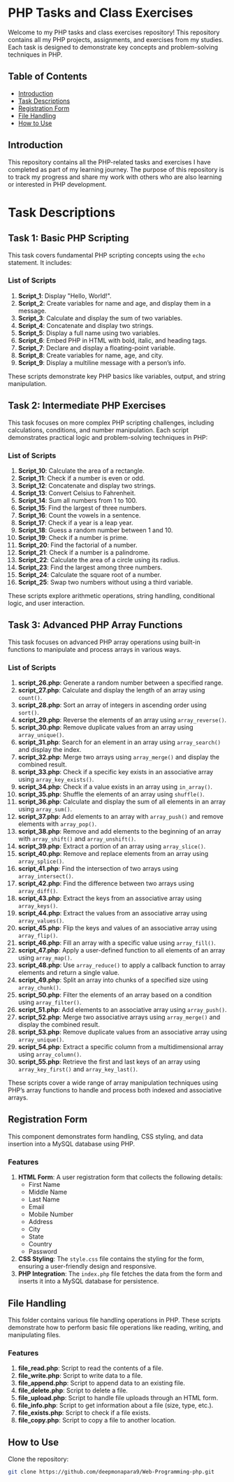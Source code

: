 # PHP Tasks and Class Exercises

Welcome to my PHP tasks and class exercises repository! This repository contains all my PHP projects, assignments, and exercises from my studies. Each task is designed to demonstrate key concepts and problem-solving techniques in PHP.

## Table of Contents

- [Introduction](#introduction)
- [Task Descriptions](#task-descriptions)
- [Registration Form](#registration-form)
- [File Handling](#file-handling)
- [How to Use](#how-to-use)

## Introduction

This repository contains all the PHP-related tasks and exercises I have completed as part of my learning journey. The purpose of this repository is to track my progress and share my work with others who are also learning or interested in PHP development.

# Task Descriptions

## Task 1: Basic PHP Scripting

This task covers fundamental PHP scripting concepts using the `echo` statement. It includes:

### List of Scripts

1. **Script_1**: Display "Hello, World!".
2. **Script_2**: Create variables for name and age, and display them in a message.
3. **Script_3**: Calculate and display the sum of two variables.
4. **Script_4**: Concatenate and display two strings.
5. **Script_5**: Display a full name using two variables.
6. **Script_6**: Embed PHP in HTML with bold, italic, and heading tags.
7. **Script_7**: Declare and display a floating-point variable.
8. **Script_8**: Create variables for name, age, and city.
9. **Script_9**: Display a multiline message with a person’s info.

These scripts demonstrate key PHP basics like variables, output, and string manipulation.


## Task 2: Intermediate PHP Exercises

This task focuses on more complex PHP scripting challenges, including calculations, conditions, and number manipulation. Each script demonstrates practical logic and problem-solving techniques in PHP:

### List of Scripts

1. **Script_10**: Calculate the area of a rectangle.
2. **Script_11**: Check if a number is even or odd.
3. **Script_12**: Concatenate and display two strings.
4. **Script_13**: Convert Celsius to Fahrenheit.
5. **Script_14**: Sum all numbers from 1 to 100.
6. **Script_15**: Find the largest of three numbers.
7. **Script_16**: Count the vowels in a sentence.
8. **Script_17**: Check if a year is a leap year.
9. **Script_18**: Guess a random number between 1 and 10.
10. **Script_19**: Check if a number is prime.
11. **Script_20**: Find the factorial of a number.
12. **Script_21**: Check if a number is a palindrome.
13. **Script_22**: Calculate the area of a circle using its radius.
14. **Script_23**: Find the largest among three numbers.
15. **Script_24**: Calculate the square root of a number.
16. **Script_25**: Swap two numbers without using a third variable.

These scripts explore arithmetic operations, string handling, conditional logic, and user interaction.

## Task 3: Advanced PHP Array Functions

This task focuses on advanced PHP array operations using built-in functions to manipulate and process arrays in various ways.

### List of Scripts

1. **script_26.php**: Generate a random number between a specified range.
2. **script_27.php**: Calculate and display the length of an array using `count()`.
3. **script_28.php**: Sort an array of integers in ascending order using `sort()`.
4. **script_29.php**: Reverse the elements of an array using `array_reverse()`.
5. **script_30.php**: Remove duplicate values from an array using `array_unique()`.
6. **script_31.php**: Search for an element in an array using `array_search()` and display the index.
7. **script_32.php**: Merge two arrays using `array_merge()` and display the combined result.
8. **script_33.php**: Check if a specific key exists in an associative array using `array_key_exists()`.
9. **script_34.php**: Check if a value exists in an array using `in_array()`.
10. **script_35.php**: Shuffle the elements of an array using `shuffle()`.
11. **script_36.php**: Calculate and display the sum of all elements in an array using `array_sum()`.
12. **script_37.php**: Add elements to an array with `array_push()` and remove elements with `array_pop()`.
13. **script_38.php**: Remove and add elements to the beginning of an array with `array_shift()` and `array_unshift()`.
14. **script_39.php**: Extract a portion of an array using `array_slice()`.
15. **script_40.php**: Remove and replace elements from an array using `array_splice()`.
16. **script_41.php**: Find the intersection of two arrays using `array_intersect()`.
17. **script_42.php**: Find the difference between two arrays using `array_diff()`.
18. **script_43.php**: Extract the keys from an associative array using `array_keys()`.
19. **script_44.php**: Extract the values from an associative array using `array_values()`.
20. **script_45.php**: Flip the keys and values of an associative array using `array_flip()`.
21. **script_46.php**: Fill an array with a specific value using `array_fill()`.
22. **script_47.php**: Apply a user-defined function to all elements of an array using `array_map()`.
23. **script_48.php**: Use `array_reduce()` to apply a callback function to array elements and return a single value.
24. **script_49.php**: Split an array into chunks of a specified size using `array_chunk()`.
25. **script_50.php**: Filter the elements of an array based on a condition using `array_filter()`.
26. **script_51.php**: Add elements to an associative array using `array_push()`.
27. **script_52.php**: Merge two associative arrays using `array_merge()` and display the combined result.
28. **script_53.php**: Remove duplicate values from an associative array using `array_unique()`.
29. **script_54.php**: Extract a specific column from a multidimensional array using `array_column()`.
30. **script_55.php**: Retrieve the first and last keys of an array using `array_key_first()` and `array_key_last()`.

These scripts cover a wide range of array manipulation techniques using PHP’s array functions to handle and process both indexed and associative arrays.


## Registration Form

This component demonstrates form handling, CSS styling, and data insertion into a MySQL database using PHP.

### Features

1. **HTML Form**: A user registration form that collects the following details:
   - First Name
   - Middle Name
   - Last Name
   - Email
   - Mobile Number
   - Address
   - City
   - State
   - Country
   - Password
2. **CSS Styling**: The `style.css` file contains the styling for the form, ensuring a user-friendly design and responsive.
3. **PHP Integration**: The `index.php` file fetches the data from the form and inserts it into a MySQL database for persistence.


## File Handling

This folder contains various file handling operations in PHP. These scripts demonstrate how to perform basic file operations like reading, writing, and manipulating files.

### Features

1. **file_read.php**: Script to read the contents of a file.
2. **file_write.php**: Script to write data to a file.
3. **file_append.php**: Script to append data to an existing file.
4. **file_delete.php**: Script to delete a file.
5. **file_upload.php**: Script to handle file uploads through an HTML form.
6. **file_info.php**: Script to get information about a file (size, type, etc.).
7. **file_exists.php**: Script to check if a file exists.
8. **file_copy.php**: Script to copy a file to another location.


## How to Use

Clone the repository:
   ```bash
   git clone https://github.com/deepmonapara9/Web-Programming-php.git

